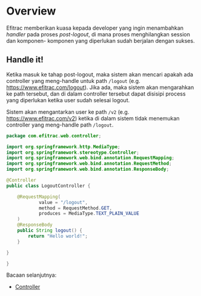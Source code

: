 # Overview
Efitrac memberikan kuasa kepada developer yang ingin menambahkan *handler*
pada proses *post-logout*, di mana proses menghilangkan session dan komponen-
komponen yang diperlukan sudah berjalan dengan sukses.

## Handle it!
Ketika masuk ke tahap post-logout, maka sistem akan mencari apakah ada 
controller yang meng-handle untuk path `/logout` (e.g. 
https://www.efitrac.com/logout). Jika ada, maka sistem akan mengarahkan ke path
tersebut, dan di dalam controller tersebut dapat disisipi process yang 
diperlukan ketika user sudah selesai logout.

Sistem akan mengantarkan user ke path `/v2` (e.g. https://www.efitrac.com/v2) 
ketika di dalam sistem tidak menemukan controller yang meng-handle path
`/logout`.

```java
package com.efitrac.web.controller;

import org.springframework.http.MediaType;
import org.springframework.stereotype.Controller;
import org.springframework.web.bind.annotation.RequestMapping;
import org.springframework.web.bind.annotation.RequestMethod;
import org.springframework.web.bind.annotation.ResponseBody;

@Controller
public class LogoutController {

    @RequestMapping(
            value = "/logout",
            method = RequestMethod.GET,
            produces = MediaType.TEXT_PLAIN_VALUE
    )
    @ResponseBody
    public String logout() {
        return "Hello world!";
    }

}

}
```

Bacaan selanjutnya:

- [Controller]

[Controller]: controller.md